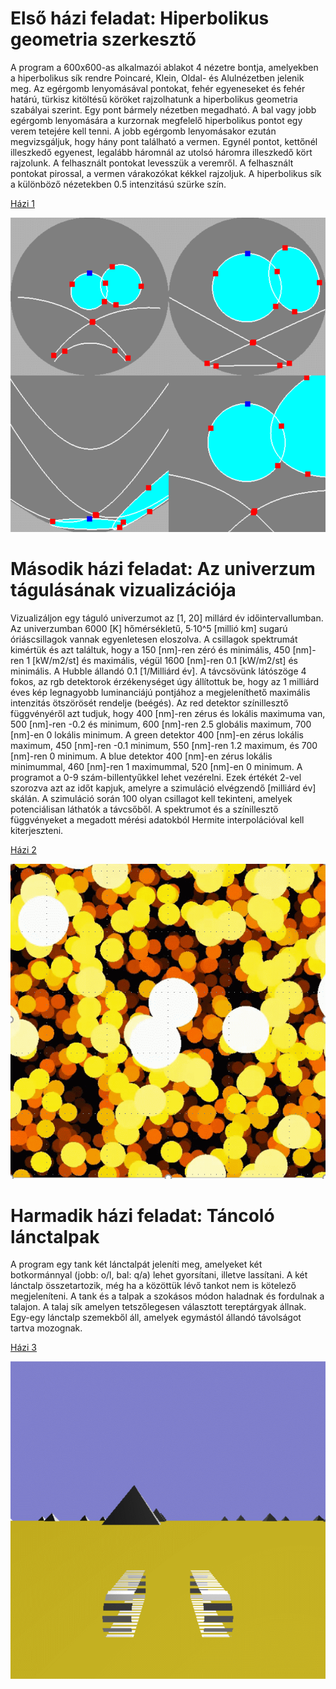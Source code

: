 # Első házi feladat: Hiperbolikus geometria szerkesztő

A program a 600x600-as alkalmazói ablakot 4 nézetre bontja, amelyekben a hiperbolikus sík rendre Poincaré, Klein, Oldal- és Alulnézetben jelenik meg. Az egérgomb lenyomásával pontokat, fehér egyeneseket és fehér határú, türkisz kitöltésű köröket rajzolhatunk a hiperbolikus geometria szabályai szerint. Egy pont bármely nézetben megadható. A bal vagy jobb egérgomb lenyomására a kurzornak megfelelő hiperbolikus pontot egy verem tetejére kell tenni. A jobb egérgomb lenyomásakor ezután megvizsgáljuk, hogy hány pont található a vermen. Egynél pontot, kettőnél illeszkedő egyenest, legalább háromnál az utolsó háromra illeszkedő kört rajzolunk. A felhasznált pontokat levesszük a veremről. A felhasznált pontokat pirossal, a vermen várakozókat kékkel rajzoljuk. A hiperbolikus sík a különböző nézetekben 0.5 intenzitású szürke szín.

[Házi 1](https://github.com/FokaKefir/SzamitogepesGrafikaBME/tree/main/hazi1)

![](hazi1/Hazi2023Osz1.gif)


# Második házi feladat: Az univerzum tágulásának vizualizációja

Vizualizáljon egy táguló univerzumot az [1, 20] millárd év időintervallumban. Az univerzumban 6000 [K] hőmérsékletű, 5∙10^5 [millió km] sugarú óriáscsillagok vannak egyenletesen eloszolva. A csillagok spektrumát kimértük és azt találtuk, hogy a 150 [nm]-ren zéró és minimális, 450 [nm]-ren 1 [kW/m2/st] és maximális, végül 1600 [nm]-ren 0.1 [kW/m2/st] és minimális. A Hubble állandó 0.1 [1/Milliárd év]. A távcsövünk látószöge 4 fokos, az rgb detektorok érzékenységet úgy állítottuk be, hogy az 1 milliárd éves kép legnagyobb luminanciájú pontjához a megjeleníthető maximális intenzitás ötszörösét rendelje (beégés). Az red detektor színillesztő függvényéről azt tudjuk, hogy 400 [nm]-ren zérus és lokális maximuma van, 500 [nm]-ren -0.2 és minimum, 600 [nm]-ren 2.5 globális maximum, 700 [nm]-en 0 lokális minimum. A green detektor 400 [nm]-en zérus lokális maximum, 450 [nm]-ren -0.1 minimum, 550 [nm]-ren 1.2 maximum, és 700 [nm]-ren 0 minimum. A blue detektor 400 [nm]-en zérus lokális minimummal, 460 [nm]-ren 1 maximummal, 520 [nm]-en 0 minimum.  A programot a 0-9 szám-billentyűkkel lehet vezérelni. Ezek értékét 2-vel szorozva azt az időt kapjuk, amelyre a szimuláció elvégzendő [milliárd év] skálán. A szimuláció során 100 olyan csillagot kell tekinteni, amelyek potenciálisan láthatók a távcsőből. A spektrumot és a színillesztő függvényeket a megadott mérési adatokból Hermite interpolációval kell kiterjeszteni.

[Házi 2](https://github.com/FokaKefir/SzamitogepesGrafikaBME/tree/main/hazi2)

![](hazi2/univerzum.gif)


# Harmadik házi feladat: Táncoló lánctalpak

A program egy tank két lánctalpát jeleníti meg, amelyeket két botkormánnyal (jobb: o/l, bal: q/a) lehet gyorsítani, illetve lassítani. A két lánctalp összetartozik, még ha a közöttük lévő tankot nem is kötelező megjeleníteni. A tank és a talpak a szokásos módon haladnak és fordulnak a talajon.  A talaj sík amelyen tetszőlegesen választott tereptárgyak állnak. Egy-egy lánctalp szemekből áll, amelyek egymástól állandó távolságot tartva mozognak.

[Házi 3](https://github.com/FokaKefir/SzamitogepesGrafikaBME/tree/main/hazi3)

![](hazi3/tank.gif)